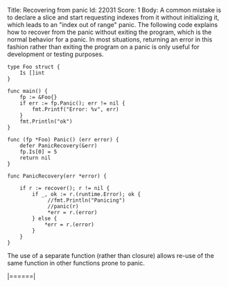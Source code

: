 Title: Recovering from panic
Id: 22031
Score: 1
Body:
A common mistake is to declare a slice and start requesting indexes from it without initializing it, which leads to an "index out of range" panic. The following code explains how to recover from the panic without exiting the program, which is the normal behavior for a panic. In most situations, returning an error in this fashion rather than exiting the program on a panic is only useful for development or testing purposes.

    type Foo struct {
        Is []int
    }

    func main() {
        fp := &Foo{}
        if err := fp.Panic(); err != nil {
            fmt.Printf("Error: %v", err)
        } 
        fmt.Println("ok")
    }

    func (fp *Foo) Panic() (err error) {
        defer PanicRecovery(&err)
        fp.Is[0] = 5
        return nil
    }
   
    func PanicRecovery(err *error) {

        if r := recover(); r != nil {
            if _, ok := r.(runtime.Error); ok {
                 //fmt.Println("Panicing")
                 //panic(r)
                 *err = r.(error) 
            } else {
                *err = r.(error)
            }
        }
    }

The use of a separate function (rather than closure) allows re-use of the same function in other functions prone to panic.


|======|
